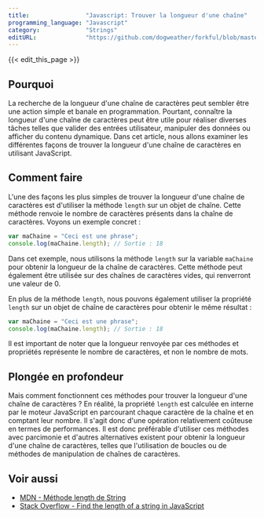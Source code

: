 ```yaml
---
title:                "Javascript: Trouver la longueur d'une chaîne"
programming_language: "Javascript"
category:             "Strings"
editURL:              "https://github.com/dogweather/forkful/blob/master/content/fr/javascript/finding-the-length-of-a-string.md"
---
```


{{< edit_this_page >}}

## Pourquoi

La recherche de la longueur d'une chaîne de caractères peut sembler être une action simple et banale en programmation. Pourtant, connaître la longueur d'une chaîne de caractères peut être utile pour réaliser diverses tâches telles que valider des entrées utilisateur, manipuler des données ou afficher du contenu dynamique. Dans cet article, nous allons examiner les différentes façons de trouver la longueur d'une chaîne de caractères en utilisant JavaScript.

## Comment faire

L'une des façons les plus simples de trouver la longueur d'une chaîne de caractères est d'utiliser la méthode `length` sur un objet de chaîne. Cette méthode renvoie le nombre de caractères présents dans la chaîne de caractères. Voyons un exemple concret :

```javascript
var maChaine = "Ceci est une phrase";
console.log(maChaine.length); // Sortie : 18
```

Dans cet exemple, nous utilisons la méthode `length` sur la variable `maChaine` pour obtenir la longueur de la chaîne de caractères. Cette méthode peut également être utilisée sur des chaînes de caractères vides, qui renverront une valeur de 0.

En plus de la méthode `length`, nous pouvons également utiliser la propriété `length` sur un objet de chaîne de caractères pour obtenir le même résultat :

```javascript
var maChaine = "Ceci est une phrase";
console.log(maChaine.length); // Sortie : 18
```

Il est important de noter que la longueur renvoyée par ces méthodes et propriétés représente le nombre de caractères, et non le nombre de mots.

## Plongée en profondeur

Mais comment fonctionnent ces méthodes pour trouver la longueur d'une chaîne de caractères ? En réalité, la propriété `length` est calculée en interne par le moteur JavaScript en parcourant chaque caractère de la chaîne et en comptant leur nombre. Il s'agit donc d'une opération relativement coûteuse en termes de performances. Il est donc préférable d'utiliser ces méthodes avec parcimonie et d'autres alternatives existent pour obtenir la longueur d'une chaîne de caractères, telles que l'utilisation de boucles ou de méthodes de manipulation de chaînes de caractères.

## Voir aussi

- [MDN - Méthode length de String](https://developer.mozilla.org/fr/docs/Web/JavaScript/Reference/Objets_globaux/String/length)
- [Stack Overflow - Find the length of a string in JavaScript](https://stackoverflow.com/questions/286218/remove-blank-attributes-when-converting-string-to-json)